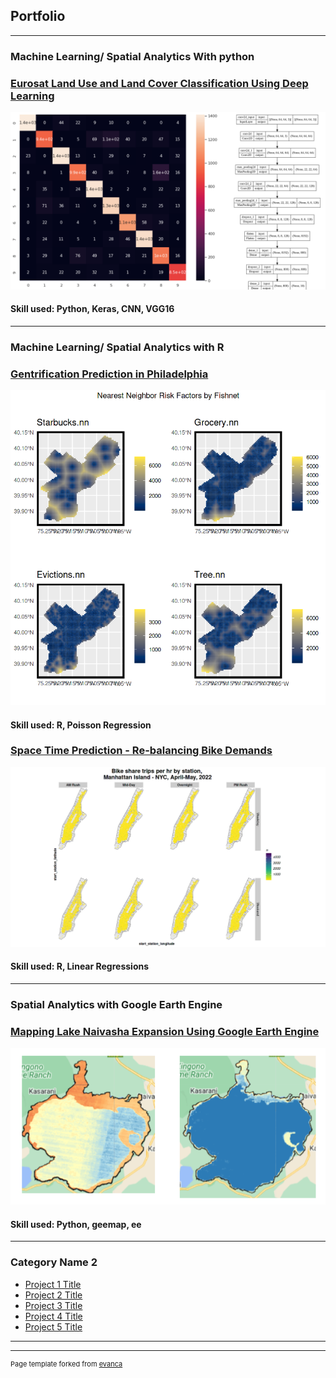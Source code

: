 ## Portfolio

---

### Machine Learning/ Spatial Analytics With python

### [Eurosat Land Use and Land Cover Classification Using Deep Learning](/pdf/Eurosat_Land_Use_and_Land_Cover_Classification_Using_Deep_Learning.pdf)

<img src="images/Land_Use_and_Land_Cover_Classification.png?raw=true"/>

#### Skill used: Python, Keras, CNN, VGG16

---

### Machine Learning/ Spatial Analytics with R
### [Gentrification Prediction in Philadelphia](pdf/gentrification-prediction-in-philadelphia.html)
<img src="images/gentrification in philadelphia.png?raw=true"/>

#### Skill used: R, Poisson Regression

### [Space Time Prediction - Re-balancing Bike Demands](pdf/space-time-prediction-re-balancing-bike-demands.html)
<img src="images/bike share trips per hr by station.png?raw=true"/>

#### Skill used: R, Linear Regressions
---

### Spatial Analytics with Google Earth Engine

### [Mapping Lake Naivasha Expansion Using Google Earth Engine](pdf/Environmental_Change_of_Lake_Naivasha_and_its_Surrounding_Areas-merged.pdf)
<img src="images/Env_Change_Across_Great_Rift_Valley_Lakes.png?raw=true"/>

#### Skill used: Python, geemap, ee

---

### Category Name 2

- [Project 1 Title](http://example.com/)
- [Project 2 Title](http://example.com/)
- [Project 3 Title](http://example.com/)
- [Project 4 Title](http://example.com/)
- [Project 5 Title](http://example.com/)

---




---
<p style="font-size:11px">Page template forked from <a href="https://github.com/evanca/quick-portfolio">evanca</a></p>
<!-- Remove above link if you don't want to attibute -->
